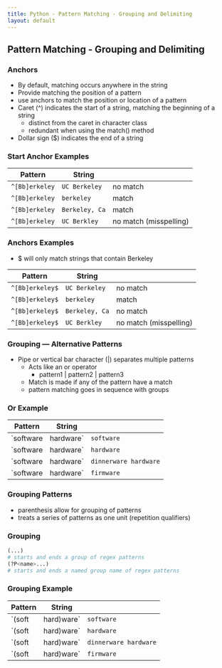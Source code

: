 ```yaml
---
title: Python - Pattern Matching - Grouping and Delimiting
layout: default
---
```


## Pattern Matching - Grouping and Delimiting

### Anchors

* By default, matching occurs anywhere in the string
* Provide matching the position of a pattern
* use anchors to match the position or location of a pattern
* Caret (^) indicates the start of a string, matching the beginning of a string
  * distinct from the caret in character class
  * redundant when using the match() method
* Dollar sign ($) indicates the end of a string

### Start Anchor Examples

| Pattern     | String    |   |
| --------|---------|-------|
| `^[Bb]erkeley`  | `UC Berkeley`  |  no match  |
| `^[Bb]erkeley`  | `berkeley`  |   match  |
| `^[Bb]erkeley`  | `Berkeley, Ca`  |   match  |
| `^[Bb]erkeley`  | `UC Berkley`  |  no match (misspelling) |

### Anchors Examples

* $ will only match strings that contain Berkeley

| Pattern     | String    |   |
| --------|---------|-------|
| `^[Bb]erkeley$`  | `UC Berkeley`  |  no match  |
| `^[Bb]erkeley$`  | `berkeley`  |   match  |
| `^[Bb]erkeley$`  | `Berkeley, Ca`  |  no match  |
| `^[Bb]erkeley$`  | `UC Berkley`  |  no match (misspelling) |

### Grouping — Alternative Patterns

* Pipe or vertical bar character (|) separates multiple patterns
  * Acts like an or operator
    * pattern1 | pattern2 | pattern3
  * Match is made if any of the pattern have a match
  * pattern matching goes in sequence with groups
 
### Or Example

| Pattern     | String    |     |
| --------|---------|-------|
| `software|hardware`  | `software`  |  no match  |
| `software|hardware`  | `hardware`  |  no match  |
| `software|hardware`  | `dinnerware hardware`  |  match  |
| `software|hardware`  | `firmware`  |  no match |

### Grouping Patterns

* parenthesis allow for grouping of patterns
* treats a series of patterns as one unit (repetition qualifiers)

### Grouping

```python
(...)
# starts and ends a group of regex patterns
(?P<name>...)
# starts and ends a named group name of regex patterns
```

### Grouping Example 

| Pattern     | String    |   |
| --------|---------|-------|
| `(soft|hard)ware`  | `software`  | match |
| `(soft|hard)ware`  | `hardware`  |   match  |
| `(soft|hard)ware`  | `dinnerware hardware`  |  match  |
| `(soft|hard)ware`  | `firmware`  |  no match |
